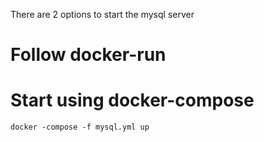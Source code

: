 There are 2 options to start the mysql server
# Follow docker-run

# Start using docker-compose
`docker -compose -f mysql.yml up`
